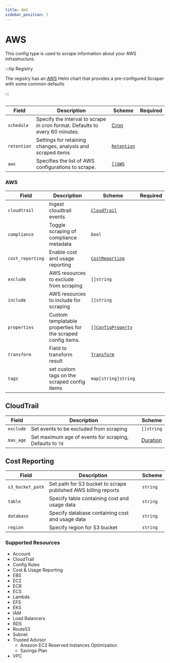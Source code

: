 ```yaml
---
title: AWS
sidebar_position: 1
---
```


# <Icon name="aws"/> AWS

This config type is used to scrape information about your AWS infrastructure.

:::tip Registry

The registry has an [AWS](/registry/aws) Helm chart that provides a pre-configured Scraper with some common defaults

:::

```yaml title="aws-scraper.yaml" file=../../../modules/config-db/fixtures/aws.yaml

```

| Field       | Description                                                                  | Scheme                                       | Required |
| ----------- | ---------------------------------------------------------------------------- | -------------------------------------------- | -------- |
| `schedule`  | Specify the interval to scrape in cron format. Defaults to every 60 minutes. | [Cron](/reference/types#cron)                |          |
| `retention` | Settings for retaining changes, analysis and scraped items                   | [`Retention`](/config-db/concepts/retention) |          |
| `aws`       | Specifies the list of AWS configurations to scrape.                          | [`[]AWS`](#aws)                              |          |

### AWS

| Field            | Description                                                 | Scheme                                                | Required |
| ---------------- | ----------------------------------------------------------- | ----------------------------------------------------- | -------- |
| `cloudtrail`     | Ingest cloudtrail events                                    | [`CloudTrail`](#cloudtrail)                           |          |
| `compliance`     | Toggle scraping of compliance metadata                      | `bool`                                                |          |
| `cost_reporting` | Enable cost and usage reporting                             | [`CostReporting`](#cost-reporting)                    |          |
| `exclude`        | AWS resources to exclude from scraping                      | `[]string`                                            |          |
| `include`        | AWS resources to include for scraping                       | `[]string`                                            |          |
| `properties`     | Custom templatable properties for the scraped config items. | [`[]ConfigProperty`](/reference/config-db/properties) |          |
| `transform`      | Field to transform result                                   | [`Transform`](/config-db/concepts/transform)          |          |
| `tags`           | set custom tags on the scraped config items                 | `map[string]string`                                   |          |

## CloudTrail

| Field     | Description                                              | Scheme                                |
| --------- | -------------------------------------------------------- | ------------------------------------- |
| `exclude` | Set events to be excluded from scraping                  | `[]string`                            |
| `max_age` | Set maximum age of events for scraping, Defaults to `7d` | [Duration](/reference/types#duration) |

## Cost Reporting

| Field            | Description                                                    | Scheme   |
| ---------------- | -------------------------------------------------------------- | -------- |
| `s3_bucket_path` | Set path for S3 bucket to scrape published AWS billing reports | `string` |
| `table`          | Specify table containing cost and usage data                   | `string` |
| `database`       | Specify database containing cost and usage data                | `string` |
| `region`         | Specify region for S3 bucket                                   | `string` |

### Supported Resources

- Account
- CloudTrail
- Config Rules
- Cost & Usage Reporting
- EBS
- EC2
- ECR
- ECS
- Lambda
- EFS
- EKS
- IAM
- Load Balancers
- RDS
- Route53
- Subnet
- Trusted Advisor
  - Amazon EC2 Reserved Instances Optimization
  - Savings Plan
- VPC
